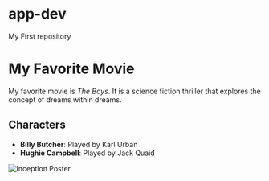 # app-dev
My First repository

# My Favorite Movie
My favorite movie is *The Boys*. It is a science fiction thriller that explores the concept of dreams within dreams.

## Characters
- **Billy Butcher**: Played by Karl Urban
- **Hughie Campbell**: Played by Jack Quaid

![Inception Poster](https://link-to-poster.com)


